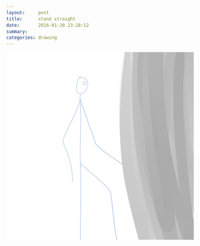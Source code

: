 ```yaml
---
layout:     post
title:      stand straight
date:       2016-01-20 23:28:12
summary:    
categories: drawing
---
```

![stand straight](/images/diary/stand-straight.png "and keep moving...")
